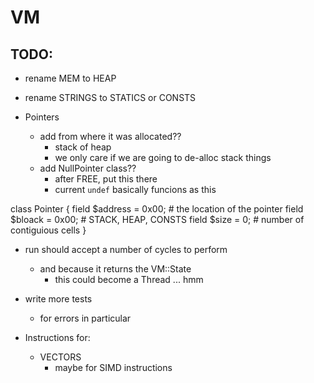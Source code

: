 # VM

## TODO:

- rename MEM to HEAP
- rename STRINGS to STATICS or CONSTS

- Pointers
    - add from where it was allocated??
        - stack of heap
        - we only care if we are going to de-alloc stack things
    - add NullPointer class??
        - after FREE, put this there
        - current `undef` basically funcions as this


class Pointer {
    field $address = 0x00; # the location of the pointer
    field $bloack  = 0x00; # STACK, HEAP, CONSTS
    field $size    = 0;    # number of contiguious cells
}


- run should accept a number of cycles to perform
    - and because it returns the VM::State
        - this could become a Thread ... hmm

- write more tests
    - for errors in particular

- Instructions for:
    - VECTORS
        - maybe for SIMD instructions




